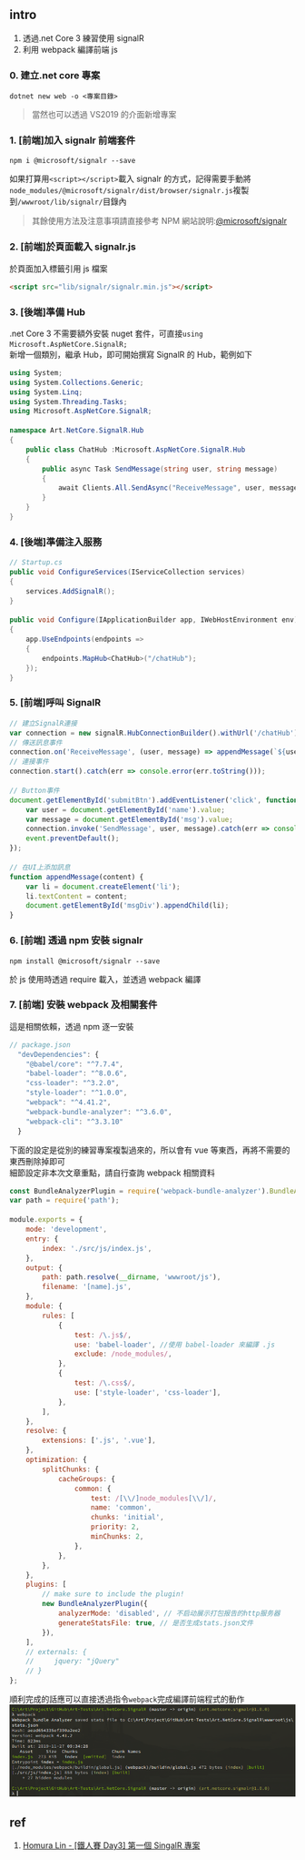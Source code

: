 ## intro

1. 透過.net Core 3 練習使用 signalR
1. 利用 webpack 編譯前端 js

### 0. 建立.net core 專案

```shell
dotnet new web -o <專案目錄>
```

> 當然也可以透過 VS2019 的介面新增專案


### 1. [前端]加入 signalr 前端套件

```shell
npm i @microsoft/signalr --save
```

如果打算用`<script></script>`載入 signalr 的方式，記得需要手動將`node_modules/@microsoft/signalr/dist/browser/signalr.js`複製到`/wwwroot/lib/signalr/`目錄內

> 其餘使用方法及注意事項請直接參考 NPM 網站說明:[@microsoft/signalr](https://www.npmjs.com/package/@microsoft/signalr)

### 2. [前端]於頁面載入 signalr.js

於頁面加入標籤引用 js 檔案

```html
<script src="lib/signalr/signalr.min.js"></script>
```

### 3. [後端]準備 Hub

.net Core 3 不需要額外安裝 nuget 套件，可直接`using Microsoft.AspNetCore.SignalR;`  
新增一個類別，繼承 Hub，即可開始撰寫 SignalR 的 Hub，範例如下

```csharp
using System;
using System.Collections.Generic;
using System.Linq;
using System.Threading.Tasks;
using Microsoft.AspNetCore.SignalR;

namespace Art.NetCore.SignalR.Hub
{
    public class ChatHub :Microsoft.AspNetCore.SignalR.Hub
    {
        public async Task SendMessage(string user, string message)
        {
            await Clients.All.SendAsync("ReceiveMessage", user, message);
        }
    }
}

```

### 4. [後端]準備注入服務

```csharp
// Startup.cs
public void ConfigureServices(IServiceCollection services)
{
    services.AddSignalR();
}

public void Configure(IApplicationBuilder app, IWebHostEnvironment env)
{
    app.UseEndpoints(endpoints =>
    {
        endpoints.MapHub<ChatHub>("/chatHub");
    });
}

```

### 5. [前端]呼叫 SignalR

```javascript
// 建立SignalR連接
var connection = new signalR.HubConnectionBuilder().withUrl('/chatHub').build();
// 傳送訊息事件
connection.on('ReceiveMessage', (user, message) => appendMessage(`${user}:${message}`));
// 連接事件
connection.start().catch(err => console.error(err.toString()));

// Button事件
document.getElementById('submitBtn').addEventListener('click', function(event) {
	var user = document.getElementById('name').value;
	var message = document.getElementById('msg').value;
	connection.invoke('SendMessage', user, message).catch(err => console.error(err.toString()));
	event.preventDefault();
});

// 在UI上添加訊息
function appendMessage(content) {
	var li = document.createElement('li');
	li.textContent = content;
	document.getElementById('msgDiv').appendChild(li);
}
```

### 6. [前端] 透過 npm 安裝 signalr

```
npm install @microsoft/signalr --save
```

於 js 使用時透過 require 載入，並透過 webpack 編譯

### 7. [前端] 安裝 webpack 及相關套件

這是相關依賴，透過 npm 逐一安裝

```javascript
// package.json
  "devDependencies": {
    "@babel/core": "^7.7.4",
    "babel-loader": "^8.0.6",
    "css-loader": "^3.2.0",
    "style-loader": "^1.0.0",
    "webpack": "^4.41.2",
    "webpack-bundle-analyzer": "^3.6.0",
    "webpack-cli": "^3.3.10"
  }
```

下面的設定是從別的練習專案複製過來的，所以會有 vue 等東西，再將不需要的東西刪除掉即可  
細節設定非本次文章重點，請自行查詢 webpack 相關資料

```javascript
const BundleAnalyzerPlugin = require('webpack-bundle-analyzer').BundleAnalyzerPlugin;
var path = require('path');

module.exports = {
	mode: 'development',
	entry: {
		index: './src/js/index.js',
	},
	output: {
		path: path.resolve(__dirname, 'wwwroot/js'),
		filename: '[name].js',
	},
	module: {
		rules: [
			{
				test: /\.js$/,
				use: 'babel-loader', //使用 babel-loader 來編譯 .js
				exclude: /node_modules/,
			},
			{
				test: /\.css$/,
				use: ['style-loader', 'css-loader'],
			},
		],
	},
	resolve: {
		extensions: ['.js', '.vue'],
	},
	optimization: {
		splitChunks: {
			cacheGroups: {
				common: {
					test: /[\\/]node_modules[\\/]/,
					name: 'common',
					chunks: 'initial',
					priority: 2,
					minChunks: 2,
				},
			},
		},
	},
	plugins: [
		// make sure to include the plugin!
		new BundleAnalyzerPlugin({
			analyzerMode: 'disabled', // 不启动展示打包报告的http服务器
			generateStatsFile: true, // 是否生成stats.json文件
		}),
	],
	// externals: {
	//     jquery: "jQuery"
	// }
};
```

順利完成的話應可以直接透過指令`webpack`完成編譯前端程式的動作
![](./document/2019-11-27_09-34-43.png)

## ref

1. [Homura Lin - [鐵人賽 Day3] 第一個 SingalR 專案](https://homura0731.github.io/post/ironman2019/ironman-day-03/)
